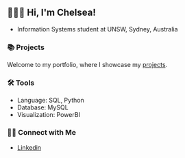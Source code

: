 ## 🙋🏻‍♀️ Hi, I'm Chelsea!

- Information Systems student at UNSW, Sydney, Australia

### 📚 Projects

Welcome to my portfolio, where I showcase my [projects](https://ch-seat.github.io/portfolio.io/). 

### 🛠️ Tools

- Language: SQL, Python
- Database: MySQL
- Visualization: PowerBI

### 👋🏻 Connect with Me

- [Linkedin](www.linkedin.com/in/chelsea-tan-195b2522a) 

